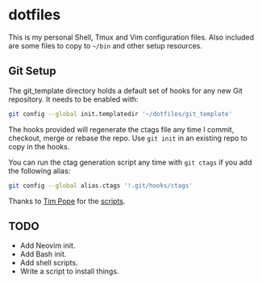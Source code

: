 # dotfiles

This is my personal Shell, Tmux and Vim configuration files. Also included are some files to copy to `~/bin` and other setup resources.

## Git Setup

The git_template directory holds a default set of hooks for any new Git repository. It needs to be enabled with:

```bash
git config --global init.templatedir '~/dotfiles/git_template'
```

The hooks provided will regenerate the ctags file any time I commit, checkout, merge or rebase the repo. Use `git init` in an existing repo to copy in the hooks.

You can run the ctag generation script any time with `git ctags` if you add the following alias:

```bash
git config --global alias.ctags '!.git/hooks/ctags'
```

Thanks to [Tim Pope](https://tpo.pe/) for the [scripts](https://tbaggery.com/2011/08/08/effortless-ctags-with-git.html).

## TODO

* Add Neovim init.
* Add Bash init.
* Add shell scripts.
* Write a script to install things.

